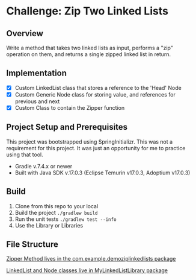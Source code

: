 # Challenge: Zip Two Linked Lists

## Overview

Write a method that takes two linked lists as input, performs a "zip" operation on them, and returns a single zipped linked list in return.

## Implementation

- [X] Custom LinkedList class that stores a reference to the 'Head' Node
- [X] Custom Generic Node class for storing value, and references for previous and next
- [X] Custom Class to contain the Zipper function

## Project Setup and Prerequisites

This project was bootstrapped using SpringInitializr. This was not a requirement for this project. It was just an opportunity for me to practice using that tool.

- Gradle v.7.4.x or newer
- Built with Java SDK v.17.0.3 (Eclipse Temurin v17.0.3, Adoptium v17.0.3)

## Build

1. Clone from this repo to your local
2. Build the project `./gradlew build`
3. Run the unit tests `./gradlew test --info`
4. Use the Library or Libraries

## File Structure

[Zipper Method lives in the com.example.demoziplinkedlists package](src/main/java/com/example/demoziplinkedlists/LinkedListZipper.java)

[LinkedList and Node classes live in MyLinkedListLibrary package](src/main/java/MyLinkedListLibrary)
